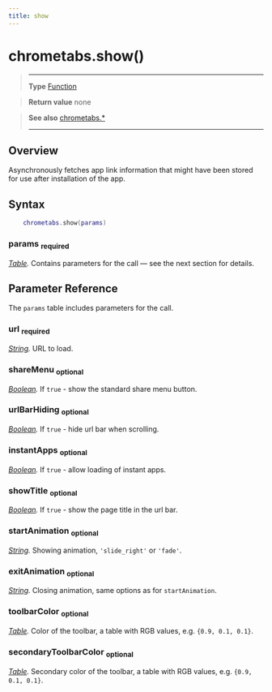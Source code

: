 ```yaml
---
title: show
---
```

# chrometabs.show()

> --------------------- ------------------------------------------------------------------------------------------
> __Type__              [Function](https://docs.coronalabs.com/api/type/Function.html)

> __Return value__      none

> __See also__          [chrometabs.*](/plugin/chrometabs/)
> --------------------- ------------------------------------------------------------------------------------------

## Overview

Asynchronously fetches app link information that might have been stored for use after installation of the app.

## Syntax
```lua
	chrometabs.show(params)
```
### params <sub>required</sub>
_[Table](https://docs.coronalabs.com/api/type/Table.html)._ Contains parameters for the call &mdash; see the next section for details.

## Parameter Reference

The `params` table includes parameters for the call.

### url <sub>required</sub>
_[String](https://docs.coronalabs.com/api/type/String.html)._ URL to load.

### shareMenu <sub>optional</sub>
_[Boolean](https://docs.coronalabs.com/api/type/Boolean.html)._ If `true` - show the standard share menu button.

### urlBarHiding <sub>optional</sub>
_[Boolean](https://docs.coronalabs.com/api/type/Boolean.html)._ If `true` - hide url bar when scrolling.

### instantApps <sub>optional</sub>
_[Boolean](https://docs.coronalabs.com/api/type/Boolean.html)._ If `true` - allow loading of instant apps.

### showTitle <sub>optional</sub>
_[Boolean](https://docs.coronalabs.com/api/type/Boolean.html)._ If `true` - show the page title in the url bar.

### startAnimation <sub>optional</sub>
_[String](https://docs.coronalabs.com/api/type/String.html)._ Showing animation, `'slide_right'` or `'fade'`.

### exitAnimation <sub>optional</sub>
_[String](https://docs.coronalabs.com/api/type/String.html)._ Closing animation, same options as for `startAnimation`.

### toolbarColor <sub>optional</sub>
_[Table](https://docs.coronalabs.com/api/type/Table.html)._ Color of the toolbar, a table with RGB values, e.g. `{0.9, 0.1, 0.1}`.

### secondaryToolbarColor <sub>optional</sub>
_[Table](https://docs.coronalabs.com/api/type/Table.html)._ Secondary color of the toolbar, a table with RGB values, e.g. `{0.9, 0.1, 0.1}`.
